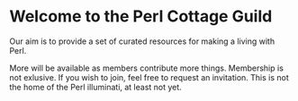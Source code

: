 # Welcome to the Perl Cottage Guild

Our aim is to provide a set of curated resources for making a living with Perl.

More will be available as members contribute more things. Membership is not exlusive. If you wish to join, feel free to request an invitation. This is not the home of the Perl illuminati, at least not yet.
